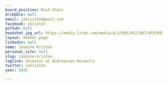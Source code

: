 ```yaml
---
board_position: Rush Chair
dribbble: null
email: jakriston@gmail.com
facebook: jkriston
github: null
headshot_jpg_url: https://media.licdn.com/media/p/3/005/012/087/055f693.jpg
layout: member_page
linkedin: null
name: Jasmine Kriston
personal_site: null
slug: jasmine-kriston
tagline: Investor at Andreessen Horowitz
twitter: jakriston
year: 2015

---
```

